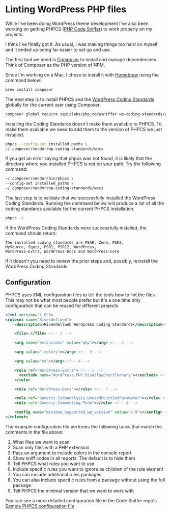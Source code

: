 # Linting WordPress PHP files

While I've been doing WordPress theme development I've also been working on getting PHPCS ([PHP Code Sniffer](https://github.com/squizlabs/PHP_CodeSniffer)) to work properly on my projects.

I think I've finally got it. As usual, I was making things too hard on myself and it ended up being far easier to set up and use.

The first tool we need is [Composer](https://getcomposer.org/) to install and manage dependencies. Think of Composer as the PHP version of NPM.

Since I'm working on a Mac, I chose to install it with [Homebrew](https://brew.sh/) using the command below:

```bash
brew install composer
```

The next step is to install PHPCS and the [WordPress Coding Standards](https://github.com/WordPress/WordPress-Coding-Standards) globally for the current user using Composer.

```bash
composer global require squizlabs/php_codesniffer wp-coding-standards/wpcs
```

Installing the Coding Standards doesn't make them available to PHPCS. To make them available we need to add them to the version of PHPCS we just installed.

```bash
phpcs --config-set installed_paths \
~/.composer/vendor/wp-coding-standards/wpcs
```

If you get an error saying that phpcs was not found, it is likely that the directory where you installed PHPCS is not on your path. Try the following command:

```bash
~/.composer/vendor/bin/phpcs \
--config-set installed_paths \
~/.composer/vendor/wp-coding-standards/wpcs
```

The last step is to validate that we successfully installed the WordPress Coding Standards. Running the command below will produce a list of all the coding standards available for the current PHPCS installation.

```bash
phpcs -i
```

If the WordPress Coding Standards were successfully installed, the command should return:

```text
The installed coding standards are PEAR, Zend, PSR2,
MySource, Squiz, PSR1, PSR12, WordPress,
WordPress-Extra, WordPress-Docs and WordPress-Core
```

If it doesn't you need to review the prior steps and, possibly, reinstall the WordPress Coding Standards.

## Configuration

PHPCS uses XML configuration files to tell the tools how to lint the files. This may not be what most people prefer but it's a one time only configuration that can be reused for different projects

```xml
<?xml version="1.0"?>
<ruleset name="Rivendellweb">
    <description>Rivendellweb Wordpress Coding Standards</description>

    <file>.</file> <!-- 1 -->

    <arg name="extensions" value="php"></arg> <!-- 2 -->

    <arg value="-colors"></arg> <!-- 3 -->

    <arg value="ns"></arg> <!-- 4 -->

    <rule ref="WordPress-Extra"> <!-- 5 -->
      <exclude name="WordPress.PHP.DisallowShortTernary"></exclude> <!-- 6 -->
    </rule>

    <rule ref="WordPress-Docs"></rule> <!-- 7 -->

    <rule ref="Generic.CodeAnalysis.UnusedFunctionParameter"></rule> <!-- 8 -->
    <rule ref="Generic.Commenting.Todo"></rule> <!-- 8 -->

    <config name="minimum_supported_wp_version" value="4.9"></config> <!-- 9 -->
</ruleset>
```

The example configuration file performs the following tasks that match the comments in the file above:

1. What files we want to scan
2. Scan only files with a PHP extension
3. Pass an argument to include colors in the console report
4. Show sniff codes in all reports. The default is to hide them
5. Tell PHPCS what rules you want to use
6. Include specific rules you want to ignore as children of the rule element
7. You can include additional rules packages
8. You can also include specific rules from a package without using the full package
9. Tell PHPCS the minimal version that we want to work with

You can see a more detailed configuration file in the Code Sniffer repo's [Sample PHPCS configuration file](https://github.com/squizlabs/PHP_CodeSniffer/blob/master/phpcs.xml.dist)
